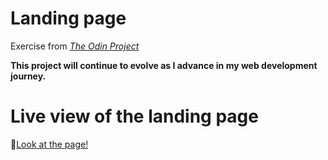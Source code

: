 # Landing page
Exercise from [_The Odin Project_](https://www.theodinproject.com/lessons/foundations-landing-page)

**This project will continue to evolve as I advance in my web development journey.**

# Live view of the landing page

🔗[Look at the page!](https://raw.githack.com/Francois-T9/TOP-Project-Landing-Page/main/index.html)




